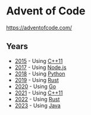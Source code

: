 # Advent of Code

https://adventofcode.com/

## Years

- [2015](2015/) - Using [C++11](https://en.cppreference.com/w/cpp/11)
- [2017](2017/) - Using [Node.js](https://nodejs.org/)
- [2018](2018/) - Using [Python](https://www.python.org/)
- [2019](2019/) - Using [Rust](https://www.rust-lang.org/)
- [2020](2020/) - Using [Go](https://golang.org/)
- [2021](2021/) - Using [C++11](https://en.cppreference.com/w/cpp/11)
- [2022](2022/) - Using [Rust](https://www.rust-lang.org/)
- [2023](2023/) - Using [Java](https://www.java.com/)
